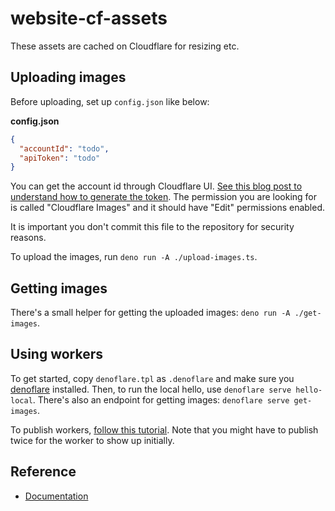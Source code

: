 # website-cf-assets

These assets are cached on Cloudflare for resizing etc.

## Uploading images

Before uploading, set up `config.json` like below:

**config.json**

```json
{
  "accountId": "todo",
  "apiToken": "todo"
}
```

You can get the account id through Cloudflare UI. [See this blog post to understand how to generate the token](https://www.better.dev/cloudflare-images). The permission you are looking for is called "Cloudflare Images" and it should have "Edit" permissions enabled.

It is important you don't commit this file to the repository for security reasons.

To upload the images, run `deno run -A ./upload-images.ts`.

## Getting images

There's a small helper for getting the uploaded images: `deno run -A ./get-images`.

## Using workers

To get started, copy `denoflare.tpl` as `.denoflare` and make sure you [denoflare](https://denoflare.dev/) installed. Then, to run the local hello, use `denoflare serve hello-local`. There's also an endpoint for getting images: `denoflare serve get-images`.

To publish workers, [follow this tutorial](https://denoflare.dev/guides/push). Note that you might have to publish twice for the worker to show up initially.

## Reference

* [Documentation](https://developers.cloudflare.com/images/)
